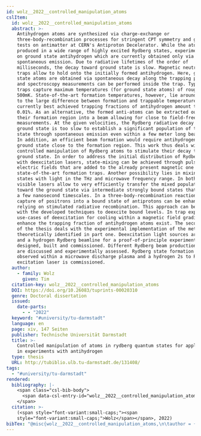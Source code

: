 ```yaml
---
id: wolz__2022__controlled_manipulation_atoms
cslItem:
  id: wolz__2022__controlled_manipulation_atoms
  abstract: >-
    Antihydrogen atoms are synthesized via charge-exchange or
    three-body-recombination processes for stringent CPT symmetry and gravity
    tests on antimatter at CERN's Antiproton Decelerator. While the atoms are
    produced in a wide range of highly excited Rydberg states, experiments rely
    on ground state antihydrogen which are currently obtained only via
    spontaneous emission. Due to radiative lifetimes of the order of
    milliseconds, the decay toward ground state is slow. Magnetic neutral-atom
    traps allow to hold onto the initially formed antihydrogen. Here, ground
    state atoms are obtained via spontaneous decay along the trapping potential
    and spectroscopy measurements can be performed inside the trap. Typical
    traps capture maximum temperatures (for ground state atoms) of roughly
    500mK. State-of-the-art formation temperatures, however, lie around 40K. Due
    to the large difference between formation and trappable temperature,
    currently best achieved trapping fractions of antihydrogen amount to only
    0.01%. As an alternative, the formed anti-atoms can be extracted out of
    their formation region into a beam allowing for close to field-free
    measurements. At the given velocities, the Rydberg radiative decay toward
    ground state is too slow to establish a significant population of the ground
    state through spontaneous emission even within a few meter long beam path.
    In addition, an efficient beam formation would require antihydrogen in
    ground state close to the formation region. This work thus deals with the
    controlled manipulation of Rydberg atoms to stimulate their decay toward
    ground state. In order to address the initial distribution of Rydberg levels
    with deexcitation lasers, state-mixing can be achieved through pulsed
    electric fields that are added to the already present magnetic one in
    state-of-the-art formation traps. Another possibility lies in mixing the
    states with light in the THz and microwave frequency range. In both cases,
    visible lasers allow to very efficiently transfer the mixed population
    toward the ground state via intermediate strongly bound states that decay on
    a few nanosecond timescales. In a three-body-recombination reaction the
    capture of positrons into a bound state of antiprotons can be enhanced
    relying on stimulated radiative recombination. This approach can be combined
    with the developed techniques to deexcite bound levels. In trap experiments
    use-cases of deexcitation for cooling within a magnetic field gradient to
    enhance the trapping fraction of antihydrogen atoms exist. The second part
    of the thesis deals with the experimental implementation of the methods
    theoretically identified in part one. Deexcitation light sources are tested
    and a hydrogen Rydberg beamline for a proof-of-principle experiment is
    designed, built and commissioned. Different Rydberg beam production schemes
    are discussed and experimentally assessed. Rydberg state formation is
    observed within a microwave discharge plasma and a hydrogen 2s to Rydberg
    excitation laser is commissioned.
  author:
    - family: Wolz
      given: Tim
  citation-key: wolz__2022__controlled_manipulation_atoms
  DOI: https://doi.org/10.26083/tuprints-00020310
  genre: Doctoral dissertation
  issued:
    date-parts:
      - - "2022"
  keyword: "#university/tu-darmstadt"
  language: en
  page: xiv, 147 Seiten
  publisher: Technische Universität Darmstadt
  title: >-
    Controlled manipulation of atoms in rydberg quantum states for application
    in experiments with antihydrogen
  type: thesis
  URL: http://tubiblio.ulb.tu-darmstadt.de/131408/
tags:
  - "#university/tu-darmstadt"
rendered:
  bibliography: |-
    <span class="csl-bib-body">
      <span data-csl-entry-id="wolz__2022__controlled_manipulation_atoms" class="csl-entry"><span class='author-bib'>Wolz</span>. <span class='date-bib'>(2022)</span>. <span class='title'><i><b><span style="font-style:normal;">Controlled manipulation of atoms in rydberg quantum states for application in experiments with antihydrogen</span></b></i></span> (S. xiv, 147 Seiten) [Doctoral dissertation, Technische Universität Darmstadt]. <span class='URL'><a href='https://doi.org/https://doi.org/10.26083/tuprints-00020310'>LINK</a></span></span>
    </span>
  citation: >-
    (<span style="font-variant:small-caps;"><span
    style="font-variant:small-caps;">Wolz</span></span>, 2022)
bibTex: "@misc{wolz__2022__controlled_manipulation_atoms,\n\tauthor = {Wolz, Tim},\n\tdoi = {https://doi.org/10.26083/tuprints-00020310},\n\tyear = {2022},\n\tpages = {xiv, 147 Seiten},\n\tschool = {Technische Universit{\\\" a}t Darmstadt},\n\ttitle = {Controlled manipulation of atoms in rydberg quantum states for application in experiments with antihydrogen},\n\ttype = {Doctoral dissertation},\n\turl = {http://tubiblio.ulb.tu-darmstadt.de/131408/},\n}\n\n"
---
```

